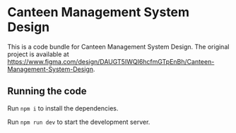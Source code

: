 
  # Canteen Management System Design

  This is a code bundle for Canteen Management System Design. The original project is available at https://www.figma.com/design/DAUGT5IWQI6hcfmGTpEnBh/Canteen-Management-System-Design.

  ## Running the code

  Run `npm i` to install the dependencies.

  Run `npm run dev` to start the development server.
  